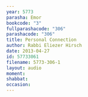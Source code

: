 ```yaml
---
year: 5773
parasha: Emor
bookcode: "3"
fullparashacode: "306"
parashacode: "306"
title: Personal Connection
author: Rabbi Eliezer Hirsch
date: 2013-04-27
id: 57733061
filename: 5773-306-1
layout: audio
moment: 
shabbat: 
occasion: 
---
```

